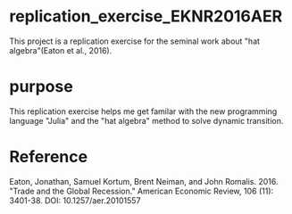 # replication_exercise_EKNR2016AER
This project is a replication exercise for the seminal work about "hat algebra"(Eaton et al., 2016).

# purpose
This replication exercise helps me get familar with the new programming language "Julia" and the "hat algebra" method to solve dynamic transition.

# Reference
Eaton, Jonathan, Samuel Kortum, Brent Neiman, and John Romalis. 2016. "Trade and the Global Recession." American Economic Review, 106 (11): 3401-38. DOI: 10.1257/aer.20101557
